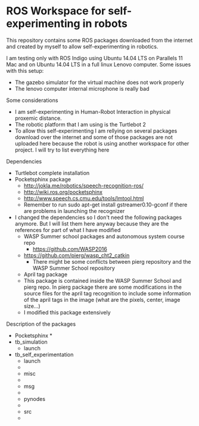 # ROS Workspace for self-experimenting in robots
This repository contains some ROS packages downloaded from the internet and created by myself to allow self-experimenting in robotics.

I am testing only with ROS Indigo using Ubuntu 14.04 LTS on Parallels 11 Mac and on Ubuntu 14.04 LTS in a full linux Lenovo computer.
Some issues with this setup:
* The gazebo simulator for the virtual machine does not work properly
* The lenovo computer internal microphone is really bad

Some considerations
* I am self-experimenting in Human-Robot Interaction in physical proxemic distance.
* The robotic platform that I am using is the Turtlebot 2
* To allow this self-experimenting I am rellying on several packages download over the internet and some of those packages are not uploaded here because the robot is using another workspace for other project. I will try to list everything here

Dependencies
* Turtlebot complete installation
* Pocketsphinx package
    * http://jokla.me/robotics/speech-recognition-ros/
    * http://wiki.ros.org/pocketsphinx
    * http://www.speech.cs.cmu.edu/tools/lmtool.html
    * Remember to run sudo apt-get install gstreamer0.10-gconf if there are problems in launching the recognizer
* I changed the dependencies so I don't need the following packages anymore. But I will list them here anyway because they are the references for part of what I have modified
    * WASP Summer school packages and autonomous system course repo
    	* https://github.com/WASP2016
	* https://github.com/pierg/wasp_cht2_catkin
    	* There might be some conflicts between pierg repository and the WASP Summer School repository
    * April tag package
	* This package is contained inside the WASP Summer School and pierg repo. In pierg package there are some modifications in the source files for the april tag recognition to include some information of the april tags in the image (what are the pixels, center, image size...)
	* I modified this package extensively

Description of the packages
* Pocketsphinx
    * 
* tb_simulation
    * launch
* tb_self_experimentation
    * launch
	*
    * misc
	*
    * msg
	*
    * pynodes
	*
    * src
	*

